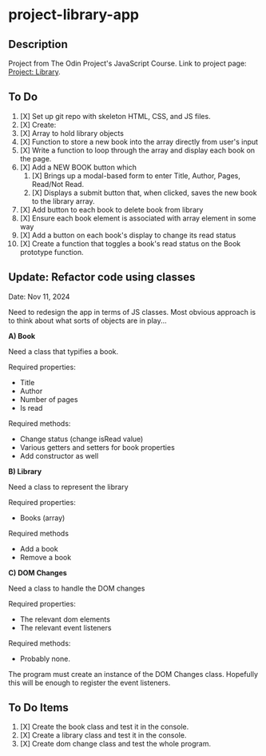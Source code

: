 # project-library-app

## Description

Project from The Odin Project's JavaScript Course. Link to project page: [Project: Library](https://www.theodinproject.com/lessons/node-path-javascript-library).

## To Do

1. [X] Set up git repo with skeleton HTML, CSS, and JS files.
2. [X] Create:
  1. [X] Array to hold library objects
  2. [X] Function to store a new book into the array directly from user's input
3. [X] Write a function to loop through the array and display each book on the page.
4. [X] Add a NEW BOOK button which
   1. [X] Brings up a modal-based form to enter Title, Author, Pages, Read/Not Read.
   2. [X] Displays a submit button that, when clicked, saves the new book to the library array.
5. [X] Add button to each book to delete book from library
  1. [X] Ensure each book element is associated with array element in some way
6. [X] Add a button on each book's  display to change its read status
  1. [X] Create a function that toggles a book's read status on the Book prototype function.

## Update: Refactor code using classes

Date: Nov 11, 2024

Need to redesign the app in terms of JS classes. Most obvious approach is to think about what sorts of objects are in play...

__A) Book__

Need a class that typifies a book.

Required properties:
* Title
* Author
* Number of pages
* Is read

Required methods:
* Change status (change isRead value)
* Various getters and setters for book properties
* Add constructor as well

__B) Library__

Need a class to represent the library

Required properties:
* Books (array)

Required methods
* Add a book
* Remove a book

__C) DOM Changes__

Need a class to handle the DOM changes

Required properties:
* The relevant dom elements
* The relevant event listeners

Required methods:
* Probably none.

The program must create an instance of the DOM Changes class. Hopefully this will be enough to register the event listeners.

## To Do Items

1. [X] Create the book class and test it in the console.
2. [X] Create a library class and test it in the console.
3. [X] Create dom change class and test the whole program.